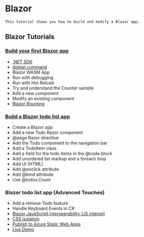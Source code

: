 # Blazor
`
This tutorial shows you how to build and modify a Blazor app.
`
## Blazor Tutorials
### [Build your first Blazor app](https://dotnet.microsoft.com/learn/aspnet/blazor-tutorial/intro)
- [.NET SDK](https://dotnet.microsoft.com/download)
- [dotnet command](https://docs.microsoft.com/en-us/dotnet/core/tools/dotnet)
- Blazor WASM App
- Run with debugging
- Run with Hot Reload
- Try and understand the Counter sample
- Add a new component
- Modify an existing component
- [Blazor Rounting](https://docs.microsoft.com/en-us/aspnet/core/blazor/fundamentals/routing?view=aspnetcore-5.0)
### [Build a Blazor todo list app](https://docs.microsoft.com/en-us/aspnet/core/tutorials/build-a-blazor-app?view=aspnetcore-5.0&pivots=webassembly)
- Create a Blazor app
- Add a new Todo Razor component
- @page Razor directive
- Add the Todo component to the navigation bar
- Add a TodoItem class
- Add a field for the todo items in the @code block
- Add unordered list markup and a foreach loop
- Add UI (HTML)
- Add @onclick attribute
- Add @bind attribute
- Use @todos.Count
### Blazor todo list app (Advanced Touches)
- Add a remove Todo feature
- Handle Keyboard Events in C#
- [Blazor JavaScript interoperability (JS interop)](https://docs.microsoft.com/en-us/aspnet/core/blazor/javascript-interoperability/?view=aspnetcore-5.0)
- [CSS isolation](https://docs.microsoft.com/en-us/aspnet/core/blazor/components/css-isolation?view=aspnetcore-6.0)
- [Publish to Azure Static Web Apps](https://azure.microsoft.com/en-us/services/app-service/static/)
- [Live Demo](https://yellow-pond-061b32610.azurestaticapps.net/todo)

